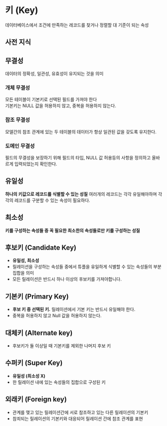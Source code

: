 # 키 (Key)

데이터베이스에서 조건에 만족하는 레코드를 찾거나 정렬할 대 기준이 되는 속성

## 사전 지식
## 무결성
데이터의 정확성, 일관성, 유효성이 유지되는 것을 의미

### 개체 무결성
모든 테이블이 기본키로 선택된 필드를 가져야 한다 \
기본키는 NULL 값을 허용하지 않고, 중복을 허용하지 않는다.
### 참조 무결성
모델간의 참조 관계에 있는 두 테이블의 데이터가 항상 일관된 값을 갖도록 유지한다.

### 도메인 무결성
필드의 무결성을 보장하기 위해 필드의 타입, NULL 값 허용등의 사항을 정의하고 올바르게 입력되었는지 확인한다.

## 유일성

**하나의 키값으로 레코드를 식별할 수 있는 성질**
여러개의 레코드는 각각 유일해야하며 각각의 레코드를 구분할 수 있는 속성이 필요하다.

## 최소성
**키를 구성하는 속성들 중 꼭 필요한 최소한의 속성들로만 키를 구성하는 성질**


## 후보키 (Candidate Key)
- **유일성, 최소성**
- 릴레이션을 구성하는 속성들 중에서 튜플을 유일하게 식별할 수 있는 속성들의 부분집합을 의미
- 모든 릴레이션은 반드시 하나 이상의 후보키를 가져야합니다.

## 기본키 (Primary Key)
- **후보 키 중 선택된 키.** 릴레이션에서 기본 키는 반드시 유일해야 한다.
- 중복을 허용하지 않고 Null 값을 허용하지 않는다.

## 대체키 (Alternate key)
- 후보키가 둘 이상일 때 기본키를 제외한 나머지 후보 키

## 수퍼키 (Super Key)
- **유일성 (최소성 X)**
- 한 릴레이션 내에 있는 속성들의 집합으로 구성된 키

## 외래키 (Foreign key) 
- 관계를 맺고 있는 릴레이션간에 서로 참조하고 있는 다른 릴레이션의 기본키
- 참죄되는 릴레이션의 기본키와 대응되어 릴레이션 간에 참조 관계를 표현
